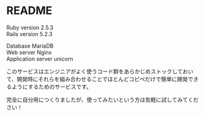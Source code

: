 # README

Ruby version 2.5.3<br>
Rails version 5.2.3

Database MariaDB<br>
Web server Nginx<br>
Application server unicorn

このサービスはエンジニアがよく使うコード群をあらかじめストックしておいて、開発時にそれらを組み合わせることでほとんどコピペだけで簡単に開発できるようにするためのサービスです。

完全に自分用につくりましたが、使ってみたいという方は気軽に試してみてください！
